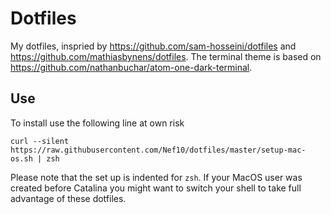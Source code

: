 # Dotfiles

My dotfiles, inspried by https://github.com/sam-hosseini/dotfiles and https://github.com/mathiasbynens/dotfiles. The terminal theme is based on https://github.com/nathanbuchar/atom-one-dark-terminal.

## Use

To install use the following line at own risk
```
curl --silent https://raw.githubusercontent.com/Nef10/dotfiles/master/setup-mac-os.sh | zsh
```
Please note that the set up is indented for `zsh`. If your MacOS user was created before Catalina you might want to switch your shell to take full advantage of these dotfiles.
